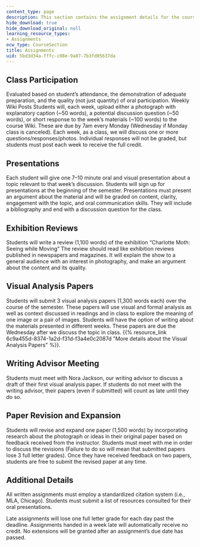 ```yaml
---
content_type: page
description: This section contains the assignment details for the course.
hide_download: true
hide_download_original: null
learning_resource_types:
- Assignments
ocw_type: CourseSection
title: Assignments
uid: 5bd3d34a-fffc-c08e-9a87-7b3fd05637da
---
```


Class Participation
-------------------

Evaluated based on student’s attendance, the demonstration of adequate preparation, and the quality (not just quantity) of oral participation. Weekly Wiki Posts Students will, each week, upload either a photograph with explanatory caption (~50 words), a potential discussion question (~50 words), or short response to the week’s materials (~100 words) to the course Wiki. These are due by 7am every Monday (Wednesday if Monday class is canceled). Each week, as a class, we will discuss one or more questions/responses/photos. Individual responses will not be graded, but students must post each week to receive the full credit.

Presentations
-------------

Each student will give one 7–10 minute oral and visual presentation about a topic relevant to that week’s discussion. Students will sign up for presentations at the beginning of the semester. Presentations must present an argument about the material and will be graded on content, clarity, engagement with the topic, and oral communication skills. They will include a bibliography and end with a discussion question for the class.

Exhibition Reviews
------------------

Students will write a review (1,100 words) of the exhibition “Charlotte Moth: Seeing while Moving” The review should read like exhibition reviews published in newspapers and magazines. It will explain the show to a general audience with an interest in photography, and make an argument about the content and its quality.

Visual Analysis Papers
----------------------

Students will submit 3 visual analysis papers (1,300 words each) over the course of the semester. These papers will use visual and formal analysis as well as context discussed in readings and in class to explore the meaning of one image or a pair of images. Students will have the option of writing about the materials presented in different weeks. These papers are due the Wednesday after we discuss the topic in class. {{% resource_link 6c9a455d-8374-1a2d-f31d-f3a4e0c2087d "More details about the Visual Analysis Papers" %}}.

Writing Advisor Meeting
-----------------------

Students must meet with Nora Jackson, our writing advisor to discuss a draft of their first visual analysis paper. If students do not meet with the writing advisor, their papers (even if submitted) will count as late until they do so.

Paper Revision and Expansion
----------------------------

Students will revise and expand one paper (1,500 words) by incorporating research about the photograph or ideas in their original paper based on feedback received from the instructor. Students must meet with me in order to discuss the revisions (Failure to do so will mean that submitted papers lose 3 full letter grades). Once they have received feedback on two papers, students are free to submit the revised paper at any time.

Additional Details
------------------

All written assignments must employ a standardized citation system (i.e., MLA, Chicago). Students must submit a list of resources consulted for their oral presentations.

Late assignments will lose one full letter grade for each day past the deadline. Assignments handed in a week late will automatically receive no credit. No extensions will be granted after an assignment’s due date has passed.